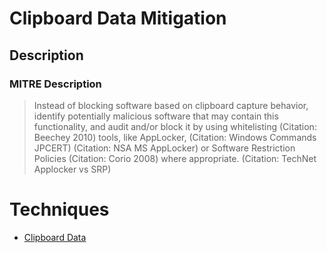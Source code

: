 
# Clipboard Data Mitigation

## Description

### MITRE Description

> Instead of blocking software based on clipboard capture behavior, identify potentially malicious software that may contain this functionality, and audit and/or block it by using whitelisting (Citation: Beechey 2010) tools, like AppLocker, (Citation: Windows Commands JPCERT) (Citation: NSA MS AppLocker) or Software Restriction Policies (Citation: Corio 2008) where appropriate. (Citation: TechNet Applocker vs SRP)


# Techniques


* [Clipboard Data](../techniques/Clipboard-Data.md)


